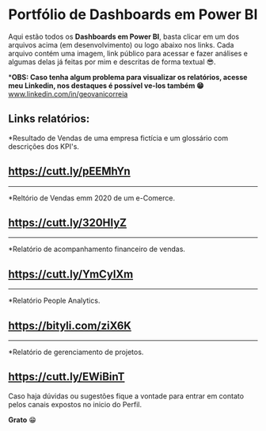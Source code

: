 # Portfólio de Dashboards em Power BI 
Aqui estão todos os **Dashboards em Power BI**, basta clicar em um dos arquivos acima (em desenvolvimento) ou logo abaixo nos links. Cada arquivo contém uma imagem, link público para acessar e fazer análises e algumas delas já feitas por mim e descritas de forma textual 😎. 


***OBS: Caso tenha algum problema para visualizar os relatórios, acesse meu Linkedin, nos destaques é possível ve-los também 😁**
www.linkedin.com/in/geovanicorreia

Links relatórios: 
--------------------------------------------------------------------------------------
*Resultado de Vendas de uma empresa fictícia e um glossário com descrições dos KPI's.

https://cutt.ly/pEEMhYn 
--------------------------------------------------------------------------------------

--------------------------------------------------------------------------------------
*Reltório de Vendas emm 2020 de um e-Comerce.

https://cutt.ly/320HIyZ
--------------------------------------------------------------------------------------

--------------------------------------------------------------------------------------
*Relatório de acompanhamento financeiro de vendas.

 https://cutt.ly/YmCylXm
--------------------------------------------------------------------------------------

--------------------------------------------------------------------------------------
*Relatório People Analytics.

 https://bityli.com/ziX6K
--------------------------------------------------------------------------------------

--------------------------------------------------------------------------------------
*Relatório de gerenciamento de projetos. 

https://cutt.ly/EWiBinT
--------------------------------------------------------------------------------------


Caso haja dúvidas ou sugestões fique a vontade para entrar em contato pelos canais expostos no inicio do Perfil. 


**Grato** 😁


 
